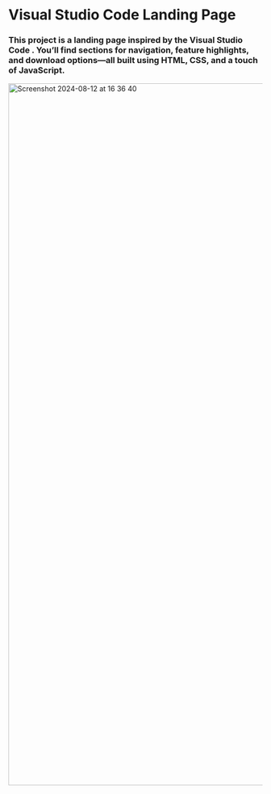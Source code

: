 <h1>Visual Studio Code Landing Page
</h1>


<h3>This project is a landing page inspired by the Visual Studio Code . You’ll find sections for navigation, feature highlights, and download options—all built using HTML, CSS, and a touch of JavaScript. </h3>
<img width="1392" alt="Screenshot 2024-08-12 at 16 36 40" src="https://github.com/user-attachments/assets/53644a1f-ff24-481f-96b4-8997acd5e985">
